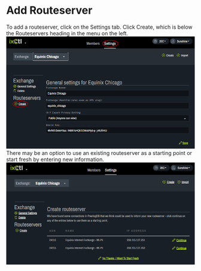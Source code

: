 # Add Routeserver

To add a routeserver, click on the Settings tab. Click Create, which is below the Routeservers heading in the menu on the left.
   ![](img/add-routeserver/createrouteserver.png)
There may be an option to use an existing routeserver as a starting point or start fresh by entering new information. 
   ![](img/add-routeserver/routeserver.png)
